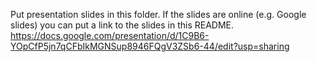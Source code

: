 Put presentation slides in this folder. If the slides are online (e.g. Google slides) you can put a link to the slides in this README.
https://docs.google.com/presentation/d/1C9B6-YOpCfP5jn7qCFbIkMGNSup8946FQgV3ZSb6-44/edit?usp=sharing 